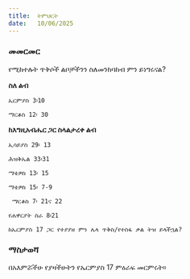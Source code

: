 ```yaml
---
title:  ትምህርት
date:   10/06/2025
---
```


### መመርመር

የሚከተሉት ጥቅሶች ልቦቻችንን ስለመንከባከብ ምን ይነግሩናል?

**ስለ ልብ**

`ኤርምያስ 3፡10`

`ማርቆስ 12፡ 30`

**ከእግዚአብሔር ጋር ስላልታረቀ ልብ**

`ኢሳይያስ 29፡ 13`

`ሕዝቅኤል 33፡31`

`ማቴዎስ 13፡ 15`

`ማቴዎስ 15፡ 7-9`

` ማርቆስ 7፡ 21ና 22`

`የሐዋርያት ስራ 8፡21`

`ከኤርምያስ 17 ጋር የተያያዘ ምን ሌላ ጥቅስ/የተስፋ ቃል ትዝ ይላችኋል?`

### ማስታወሻ

በአእምሯችሁ የያዛችሁትን የኤርምያስ 17 ምዕራፍ መርምሩት።